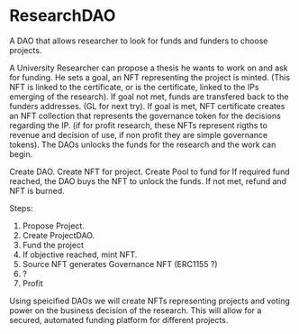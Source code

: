 # ResearchDAO
A DAO that allows researcher to look for funds and funders to choose projects.

A University Researcher can propose a thesis he wants to work on and ask for funding. 
He sets a goal, an NFT representing the project is minted. (This NFT is linked to the certificate, or is the certificate, linked to the IPs emerging of the research).
If goal not met, funds are transfered back to the funders addresses. (GL for next try).
If goal is met, NFT certificate creates an NFT collection that represents the governance token for the decisions regarding the IP. (if for profit research, these NFTs represent rigths to revenue and decision of use, if non profit they are simple governance tokens).
The DAOs unlocks the funds for the research and the work can begin.



Create DAO.
Create NFT for project.
Create Pool to fund for 
If required fund reached, the DAO buys the NFT to unlock the funds.
If not met, refund and NFT is burned.


Steps:

1. Propose Project.
2. Create ProjectDAO.
3. Fund the project
4. If objective reached, mint NFT.
5. Source NFT generates Governance NFT (ERC1155 ?)
6. ?
7. Profit

Using speicified DAOs we will create NFTs representing projects and voting power on the business decision of the research. This will allow for a secured, automated funding platform for different projects.
